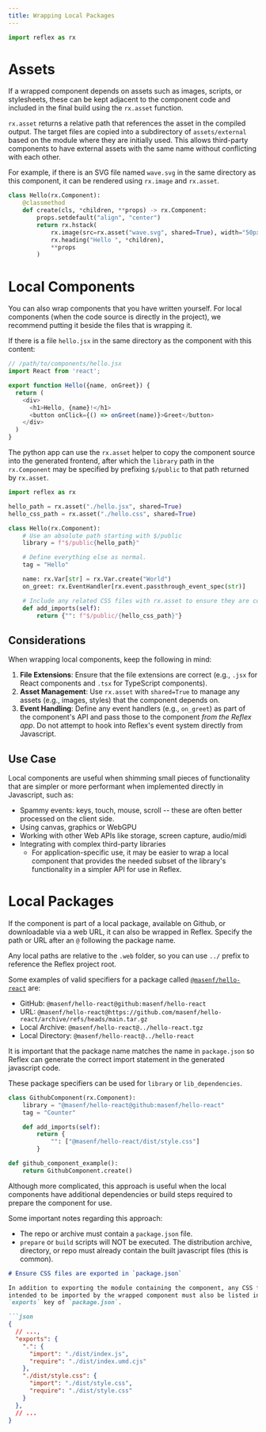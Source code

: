```yaml
---
title: Wrapping Local Packages
---
```


```python exec
import reflex as rx
```

# Assets

If a wrapped component depends on assets such as images, scripts, or
stylesheets, these can be kept adjacent to the component code and
included in the final build using the `rx.asset` function.

`rx.asset` returns a relative path that references the asset in the compiled
output. The target files are copied into a subdirectory of `assets/external`
based on the module where they are initially used. This allows third-party
components to have external assets with the same name without conflicting
with each other.

For example, if there is an SVG file named `wave.svg` in the same directory as
this component, it can be rendered using `rx.image` and `rx.asset`.

```python
class Hello(rx.Component):
    @classmethod
    def create(cls, *children, **props) -> rx.Component:
        props.setdefault("align", "center")
        return rx.hstack(
            rx.image(src=rx.asset("wave.svg", shared=True), width="50px", height="50px"),
            rx.heading("Hello ", *children),
            **props
        )
```


# Local Components

You can also wrap components that you have written yourself. For local components (when the code source is directly in the project), we recommend putting it beside the files that is wrapping it.

If there is a file `hello.jsx` in the same directory as the component with this content:

```javascript
// /path/to/components/hello.jsx
import React from 'react';

export function Hello({name, onGreet}) {
  return (
    <div>
      <h1>Hello, {name}!</h1>
      <button onClick={() => onGreet(name)}>Greet</button>
    </div>
  )
}
```

The python app can use the `rx.asset` helper to copy the component source into
the generated frontend, after which the `library` path in the `rx.Component` may
be specified by prefixing `$/public` to that path returned by `rx.asset`.

```python
import reflex as rx

hello_path = rx.asset("./hello.jsx", shared=True)
hello_css_path = rx.asset("./hello.css", shared=True)

class Hello(rx.Component):
    # Use an absolute path starting with $/public
    library = f"$/public{hello_path}"

    # Define everything else as normal.
    tag = "Hello"

    name: rx.Var[str] = rx.Var.create("World")
    on_greet: rx.EventHandler[rx.event.passthrough_event_spec(str)]

    # Include any related CSS files with rx.asset to ensure they are copied.
    def add_imports(self):
        return {"": f"$/public/{hello_css_path}"}
```

## Considerations

When wrapping local components, keep the following in mind:

1. **File Extensions**: Ensure that the file extensions are correct (e.g., `.jsx` for React components and `.tsx` for TypeScript components).
2. **Asset Management**: Use `rx.asset` with `shared=True` to manage any assets (e.g., images, styles) that the component depends on.
3. **Event Handling**: Define any event handlers (e.g., `on_greet`) as part of the component's API and pass those to the component _from the Reflex app_. Do not attempt to hook into Reflex's event system directly from Javascript.

## Use Case

Local components are useful when shimming small pieces of functionality that are
simpler or more performant when implemented directly in Javascript, such as:

* Spammy events: keys, touch, mouse, scroll -- these are often better processed on the client side.
* Using canvas, graphics or WebGPU
* Working with other Web APIs like storage, screen capture, audio/midi
* Integrating with complex third-party libraries
  * For application-specific use, it may be easier to wrap a local component that
    provides the needed subset of the library's functionality in a simpler API for use in Reflex.

# Local Packages

If the component is part of a local package, available on Github, or
downloadable via a web URL, it can also be wrapped in Reflex. Specify the path
or URL after an `@` following the package name.

Any local paths are relative to the `.web` folder, so you can use `../` prefix
to reference the Reflex project root.

Some examples of valid specifiers for a package called 
[`@masenf/hello-react`](https://github.com/masenf/hello-react) are:

* GitHub: `@masenf/hello-react@github:masenf/hello-react`
* URL: `@masenf/hello-react@https://github.com/masenf/hello-react/archive/refs/heads/main.tar.gz`
* Local Archive: `@masenf/hello-react@../hello-react.tgz`
* Local Directory: `@masenf/hello-react@../hello-react`

It is important that the package name matches the name in `package.json` so
Reflex can generate the correct import statement in the generated javascript
code.

These package specifiers can be used for `library` or `lib_dependencies`.

```python demo exec toggle
class GithubComponent(rx.Component):
    library = "@masenf/hello-react@github:masenf/hello-react"
    tag = "Counter"

    def add_imports(self):
        return {
            "": ["@masenf/hello-react/dist/style.css"]
        }

def github_component_example():
    return GithubComponent.create()
```

Although more complicated, this approach is useful when the local components
have additional dependencies or build steps required to prepare the component
for use.

Some important notes regarding this approach:

* The repo or archive must contain a `package.json` file.
* `prepare` or `build` scripts will NOT be executed. The distribution archive,
  directory, or repo must already contain the built javascript files (this is common).

```md alert
# Ensure CSS files are exported in `package.json`

In addition to exporting the module containing the component, any CSS files
intended to be imported by the wrapped component must also be listed in the
`exports` key of `package.json`.

```json
{
  // ...,
  "exports": {
    ".": {
      "import": "./dist/index.js",
      "require": "./dist/index.umd.cjs"
    },
    "./dist/style.css": {
      "import": "./dist/style.css",
      "require": "./dist/style.css"
    }
  },
  // ...
}
```
